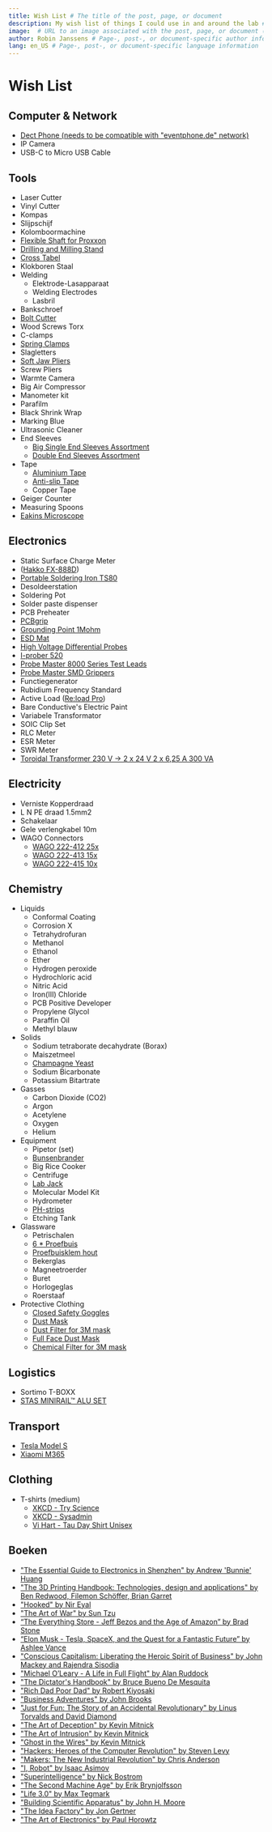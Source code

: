 ```yaml
---
title: Wish List # The title of the post, page, or document
description: My wish list of things I could use in and around the lab # A short description of the page's content
image:  # URL to an image associated with the post, page, or document (e.g., /assets/page-pic.jpg)
author: Robin Janssens # Page-, post-, or document-specific author information (see Advanced usage)
lang: en_US # Page-, post-, or document-specific language information
---
```


Wish List
=========

Computer & Network
------------------
- [Dect Phone (needs to be compatible with "eventphone.de" network)](http://www.eventphone.de/wiki/index.php/DECT_Phone_Compatibility_List)
- IP Camera
- USB-C to Micro USB Cable

Tools
-----
- Laser Cutter
- Vinyl Cutter
- Kompas
- Slijpschijf
- Kolomboormachine
- [Flexible Shaft for Proxxon](http://www.conrad.be/ce/nl/product/826203/Proxxon-Micromot-110FB-flexibele-as-28-622/SHOP_AREA_37387)
- [Drilling and Milling Stand](http://www.conrad.be/ce/nl/product/826064/Boor-en-freesbank-BFB-2000-Proxxon-Micromot-20-000?ref=searchDetail)
- [Cross Tabel](http://www.conrad.be/ce/nl/product/826095/Proxxon-Micromot-KT-150-20-150-Kruistafel/?ref=bundles&rt=bundles&rb=1)
- Klokboren Staal
- Welding
    - Elektrode-Lasapparaat
    - Welding Electrodes
    - Lasbril
- Bankschroef
- [Bolt Cutter](http://www.conrad.be/ce/nl/product/816609/Kniptang-Knipex-71-72-610-Knipex-71-72-610?ref=list)
- Wood Screws Torx
- C-clamps
- [Spring Clamps](http://www.conrad.be/ce/nl/product/468324/FZ-60-Veerklem-Wolfcraft-3631000)
- Slagletters
- [Soft Jaw Pliers](https://www.thorlabs.com/newgrouppage9.cfm?objectgroup_id=5259&pn=SJP1)
- Screw Pliers
- Warmte Camera
- Big Air Compressor
- Manometer kit
- Parafilm
- Black Shrink Wrap
- Marking Blue
- Ultrasonic Cleaner
- End Sleeves
    - [Big Single End Sleeves Assortment](http://www.conrad.be/ce/nl/product/737030/Conrad-737030-Adereindhuls-assortiment-05-mm-10-mm-Oranje-Wit-Geel-Rood-Blauw-Groen-Zwart-Wit-2700-stuks/)
    - [Double End Sleeves Assortment](http://www.conrad.be/ce/nl/product/739873/Conrad-93014c620-Dubbel-adereindhulzen-assortiment-075-mm-25-mm-Wit-Geel-Rood-Blauw-200-stuks)
- Tape
    - [Aluminium Tape](http://www.conrad.be/ce/nl/product/545738/3M-1436F-Zacht-aluminium-tape-l-x-b-50-m-x-50-mm-Zilver-Aluminium-Inhoud-1-rollen?ref=searchDetail)
    - [Anti-slip Tape](http://www.conrad.be/ce/nl/product/545411/Conrad-Antislipband-l-x-b-10-m-x-50-mm-Zwart-PVC-Inhoud-1-rollen?ref=list)
    - Copper Tape
- Geiger Counter
- Measuring Spoons
- [Eakins Microscope](https://www.aliexpress.com/item/Autofocus-SONY-IMX290-HDMI-TF-Video-Auto-Focus-Industry-Microscope-Camera-180X-C-Mount-Lens-Stand/32854389430.html?aff_platform=link-c-tool&cpt=1545055385566&sk=b7ycSav2&aff_trace_key=29ad46cb9f26474fb755ec900773be15-1545055385566-06693-b7ycSav2&terminal_id=c80d880073564e619680e5d47563b570)

Electronics
-----------
- Static Surface Charge Meter
- ([Hakko FX-888D](http://www.batterfly.com/shop/hakko_fx-888d?gclid=Cj0KEQjw75yxBRD78uqEnuG-5vcBEiQAQbaxSO2nWifkuYwvIPIYgtHW8KWX9PL9C2OzzYKqlNxlTs0aAj498P8HAQ))
- [Portable Soldering Iron TS80](https://www.aliexpress.com/item/4000764937427.html)
- Desoldeerstation
- Soldering Pot
- Solder paste dispenser
- PCB Preheater
- [PCBgrip](https://pcbgrip.com/)
- [Grounding Point 1Mohm](http://www.conrad.be/ce/nl/product/189441/Aardingsbox-BJZ-C-197-2542-Veiligheidsweerstand-1-M?ref=list)
- [ESD Mat](http://www.conrad.be/ce/nl/product/1268311/Conrad-l-x-b-119-cm-x-59-cm-Grijs-Zwart?ref=list)
- [High Voltage Differential Probes](http://www.eevblog.com/product/hvp70/)
- [I-prober 520](http://www.aimtti.com/product-category/current-probes/aim-i-prober-520)
- [Probe Master 8000 Series Test Leads](https://probemaster.com/8000-series-test-leads-only/)
- [Probe Master SMD Grippers](https://probemaster.com/8175-smd-grippers-10-piece-kit/)
- Functiegenerator
- Rubidium Frequency Standard
- Active Load ([Re:load Pro](https://www.tindie.com/products/arachnidlabs/reload-pro/))
- Bare Conductive's Electric Paint
- Variabele Transformator
- SOIC Clip Set
- RLC Meter
- ESR Meter
- SWR Meter
- [Toroidal Transformer 230 V -> 2 x 24 V 2 x 6,25 A 300 VA](http://www.conrad.be/ce/nl/product/710215/Ringkern-veiligheids-en-scheidingstransformator-230-V-2-x-24-V-2-x-625-A-300-VA-Block?ref=list)

Electricity
-----------
- Verniste Kopperdraad
- L N PE draad 1.5mm2
- Schakelaar
- Gele verlengkabel 10m
- WAGO Connectors
    - [WAGO 222-412 25x](http://www.conrad.be/ce/nl/product/730024/WAGO-222-412-Verbindingsklem-flexibel-008-4-mm-massief-008-25-mm-Aantal-polen-2-Inhoud-25-stuks-Grijs-Oranje?ref=list)
    - [WAGO 222-413 15x](http://www.conrad.be/ce/nl/product/730187/WAGO-222-413-Verbindingsklem-flexibel-008-4-mm-massief-008-25-mm-Aantal-polen-3-Inhoud-15-stuks-Grijs-Oranje?ref=list)
    - [WAGO 222-415 10x](http://www.conrad.be/ce/nl/product/730201/WAGO-222-415-Verbindingsklem-flexibel-008-4-mm-massief-008-25-mm-Aantal-polen-5-Inhoud-10-stuks-Grijs-Oranje?ref=list)

Chemistry
---------
- Liquids
    - Conformal Coating
    - Corrosion X
    - Tetrahydrofuran
    - Methanol
    - Ethanol
    - Ether
    - Hydrogen peroxide
    - Hydrochloric acid
    - Nitric Acid
    - Iron(III) Chloride
    - PCB Positive Developer
    - Propylene Glycol
    - Paraffin Oil
    - Methyl blauw
- Solids
    - Sodium tetraborate decahydrate (Borax)
    - Maiszetmeel
    - [Champagne Yeast](https://www.brouwland.com/nl/onze-producten/wijnbereiding/gisten/korrelgisten-kitzinger/d/korrelgist-kitz-champagne-vr-50-l)
    - Sodium Bicarbonate
    - Potassium Bitartrate
- Gasses
    - Carbon Dioxide (CO2)
    - Argon
    - Acetylene
    - Oxygen
    - Helium
- Equipment
    - Pipetor (set)
    - [Bunsenbrander](https://www.brouwland.com/nl/onze-producten/meten-labo/glaswerk/distillatie-apparatuur/d/bunsenbrander-propaan-butaan)
    - Big Rice Cooker
    - Centrifuge
    - [Lab Jack](https://www.aliexpress.com/w/wholesale-lab-jack.html?spm=2114.search0104.0.0.A2PyJG&site=glo&groupsort=1&SortType=total_tranpro_desc&g=y&SearchText=lab+jack)
    - Molecular Model Kit
    - Hydrometer
    - [PH-strips](https://www.brouwland.com/nl/onze-producten/meten-labo/ph-meting/d/ph-papier-1-12-universeel-20-strips)
    - Etching Tank
- Glassware
    - Petrischalen
    - [6 * Proefbuis](https://www.brouwland.com/nl/onze-producten/meten-labo/glaswerk/proefbuizen-en-toebehoren/d/proefbuis-160x16-mm-schroefdop)
    - [Proefbuisklem hout](https://www.brouwland.com/nl/onze-producten/meten-labo/glaswerk/proefbuizen-en-toebehoren/d/proefbuisklem-hout)
    - Bekerglas
    - Magneetroerder
    - Buret
    - Horlogeglas
    - Roerstaaf
- Protective Clothing
    - [Closed Safety Goggles](http://www.conrad.be/ce/nl/product/888279/3M-goggles-2890SA-DE272934089?ref=list)
    - [Dust Mask](http://www.conrad.be/ce/nl/product/831216/3M-6200M-3M-Halfmasker-6200-M-Filterklassebeschermingsgraad-Afhankelijk-van-het-filter-1-stuks)
    - [Dust Filter for 3M mask](http://www.conrad.be/ce/nl/product/831229/3M-7100015050-Inlegfilter-2125-Filterklassebeschermingsgraad-P2-10-paar)
    - [Full Face Dust Mask](http://www.conrad.be/ce/nl/product/831217/3M-3M-Maskerfilter-6800-M-6800M-1-stuks)
    - [Chemical Filter for 3M mask](http://www.conrad.be/ce/nl/product/831223/3M-6059-Gas-en-combifilter-Filterklassebeschermingsgraad-ABEK1-4-paar)

Logistics
---------
- Sortimo T-BOXX
- [STAS MINIRAIL™ ALU SET](https://www.ophangen.com/catalog/product/view/id/1286/s/stas-minirailtm-alu-set/category/463/)

Transport
---------
- [Tesla Model S](http://www.teslamotors.com/models)
- [Xiaomi M365](https://partner.bol.com/click/click?p=2&t=url&s=1033787&f=TXL&url=https%3A%2F%2Fwww.bol.com%2Fbe%2Fp%2Fxiaomi-m365-elektrische-e-step-eu-versie-met-2-reserve-banden-zwart-electric-scooter%2F9200000096480685%2F&name=Xiaomi%20M365%20Elektrische%20E-Step)

Clothing
--------
- T-shirts (medium)
    - [XKCD - Try Science](http://shop.xkcd.com/products/try-science)
    - [XKCD - Sysadmin](http://shop.xkcd.com/products/sysadmin)
    - [Vi Hart - Tau Day Shirt Unisex](https://store.dftba.com/products/tau-day-shirt?variant=12197084790859)

Boeken
------
- ["The Essential Guide to Electronics in Shenzhen" by Andrew 'Bunnie' Huang](https://www.adafruit.com/product/3189)
- ["The 3D Printing Handbook: Technologies, design and applications" by Ben Redwood, Filemon Schöffer, Brian Garret](https://partner.bol.com/click/click?p=2&t=url&s=1033787&f=TXL&url=https%3A%2F%2Fwww.bol.com%2Fbe%2Fp%2Fthe-3d-printing-handbook-technologies-design-and-applications%2F9200000082228285%2F&name=The%203D%20Printing%20Handbook%3A%20Technologies%2C%20design...)
- ["Hooked" by Nir Eyal](https://partner.bol.com/click/click?p=2&t=url&s=1033787&f=TXL&url=https%3A%2F%2Fwww.bol.com%2Fbe%2Ff%2Fhooked%2F9200000023673505%2F&name=Hooked%2C%20Nir%20Eyal)
- ["The Art of War" by Sun Tzu](https://partner.bol.com/click/click?p=2&t=url&s=1033787&f=TXL&url=https%3A%2F%2Fwww.bol.com%2Fbe%2Ff%2Fthe-art-of-war%2F30038375%2F&name=Art%20Of%20War%20Illustrated%20Ed%2C%20Sun%20Tzu)
- [“The Everything Store - Jeff Bezos and the Age of Amazon” by Brad Stone](https://partner.bol.com/click/click?p=2&t=url&s=1033787&f=TXL&url=https%3A%2F%2Fwww.bol.com%2Fbe%2Ff%2Fthe-everything%2F9200000013374018%2F&name=The%20Everything%20Store%2C%20Brad%20Stone)
- [“Elon Musk - Tesla, SpaceX, and the Quest for a Fantastic Future” by Ashlee Vance](https://partner.bol.com/click/click?p=2&t=url&s=1033787&f=TXL&url=https%3A%2F%2Fwww.bol.com%2Fbe%2Ff%2Felon-musk%2F9200000033180278%2F&name=Elon%20musk%3A%20tesla%2C%20spacex%2C%20and%20the%20quest%20for%20a%20...)
- ["Conscious Capitalism: Liberating the Heroic Spirit of Business" by John Mackey and Rajendra Sisodia](https://partner.bol.com/click/click?p=2&t=url&s=1033787&f=TXL&url=https%3A%2F%2Fwww.bol.com%2Fbe%2Ff%2Fconscious-capitalism%2F9200000002572994%2F&name=Conscious%20Capitalism%2C%20John%20Mackey)
- ["Michael O’Leary - A Life in Full Flight" by Alan Ruddock](https://partner.bol.com/click/click?p=2&t=url&s=1033787&f=TXL&url=https%3A%2F%2Fwww.bol.com%2Fbe%2Ff%2Fmichael-o-leary%2F30293213%2F&name=Michael%20O'Leary%2C%20Alan%20Ruddock)
- ["The Dictator's Handbook" by Bruce Bueno De Mesquita](https://partner.bol.com/click/click?p=2&t=url&s=1033787&f=TXL&url=https%3A%2F%2Fwww.bol.com%2Fbe%2Ff%2Fthe-dictator-s-handbook%2F36065080%2F&name=The%20Dictator's%20Handbook%2C%20Bruce%20bueno%20de%20mesquita)
- ["Rich Dad Poor Dad" by Robert Kiyosaki](https://partner.bol.com/click/click?p=2&t=url&s=1033787&f=TXL&url=https%3A%2F%2Fwww.bol.com%2Fbe%2Ff%2Frich-dad-poor-dad%2F38739224%2F&name=Rich%20Dad%20Poor%20Dad%2C%20robert%20t.%20kiyosaki)
- ["Business Adventures" by John Brooks](https://partner.bol.com/click/click?p=2&t=url&s=1033787&f=TXL&url=https%3A%2F%2Fwww.bol.com%2Fbe%2Ff%2Fbusiness-adventures%2F9200000033071475%2F&name=Business%20Adventures%2C%20John%20Brooks)
- ["Just for Fun: The Story of an Accidental Revolutionary" by Linus Torvalds and David Diamond](https://partner.bol.com/click/click?p=2&t=url&s=1033787&f=TXL&url=https%3A%2F%2Fwww.bol.com%2Fbe%2Ff%2Fjust-for-fun%2F30254953%2F&name=Just%20for%20Fun%2C%20Linus%20Torvalds)
- ["The Art of Deception" by Kevin Mitnick](https://partner.bol.com/click/click?p=2&t=url&s=1033787&f=TXL&url=https%3A%2F%2Fwww.bol.com%2Fbe%2Ff%2Fthe-art-of-deception%2F30079041%2F&name=The%20Art%20of%20Deception%2C%20Kevin%20D.%20Mitnick)
- ["The Art of Intrusion" by Kevin Mitnick](https://partner.bol.com/click/click?p=2&t=url&s=1033787&f=TXL&url=https%3A%2F%2Fwww.bol.com%2Fbe%2Ff%2Fthe-art-of-intrusion%2F30528623%2F&name=The%20Art%20of%20Intrusion%2C%20Kevin%20D.%20Mitnick)
- ["Ghost in the Wires" by Kevin Mitnick](https://partner.bol.com/click/click?p=2&t=url&s=1033787&f=TXL&url=https%3A%2F%2Fwww.bol.com%2Fbe%2Ff%2Fghost-in-the-wires%2F34641153%2F&name=Ghost%20in%20the%20Wires%2C%20Kevin%20Mitnick)
- ["Hackers: Heroes of the Computer Revolution" by Steven Levy](https://partner.bol.com/click/click?p=2&t=url&s=1033787&f=TXL&url=https%3A%2F%2Fwww.bol.com%2Fbe%2Ff%2Fhackers%2F37225444%2F&name=Hackers%2C%20Steven%20Levy)
- ["Makers: The New Industrial Revolution" by Chris Anderson](https://partner.bol.com/click/click?p=2&t=url&s=1033787&f=TXL&url=https%3A%2F%2Fwww.bol.com%2Fbe%2Ff%2Fmakers%2F9200000000917096%2F&name=Makers%2C%20Anderson%20c)
- ["I, Robot" by Isaac Asimov](https://partner.bol.com/click/click?p=2&t=url&s=1033787&f=TXL&url=https%3A%2F%2Fwww.bol.com%2Fbe%2Ff%2Fi-robot%2F9200000067463737%2F&name=I%2C%20Robot%2C%20Isaac%20Asimov)
- ["Superintelligence" by Nick Bostrom](https://partner.bol.com/click/click?p=2&t=url&s=1033787&f=TXL&url=https%3A%2F%2Fwww.bol.com%2Fbe%2Ff%2Fsuperintelligence-paths-dangers-strategies%2F9200000031616183%2F&name=Superintelligence%20%3A%20Paths%2C%20Dangers%2C%20Strategies...)
- ["The Second Machine Age" by Erik Brynjolfsson](https://partner.bol.com/click/click?p=2&t=url&s=1033787&f=TXL&url=https%3A%2F%2Fwww.bol.com%2Fbe%2Ff%2Fthe-second-machine%2F9200000014958627%2F&name=Second%20machine%20age%2C%20Erik%20Brynjolfsson)
- ["Life 3.0" by Max Tegmark](https://partner.bol.com/click/click?p=2&t=url&s=1033787&f=TXL&url=https%3A%2F%2Fwww.bol.com%2Fbe%2Ff%2Flife-3-0%2F9200000074627651%2F&name=Life%203.0%2C%20Max%20Tegmark)
- ["Building Scientific Apparatus" by John H. Moore](https://partner.bol.com/click/click?p=2&t=url&s=1033787&f=TXL&url=https%3A%2F%2Fwww.bol.com%2Fbe%2Ff%2Fbuilding-scientific-apparatus%2F35318196%2F&name=Building%20Scientific%20Apparatus%2C%20John%20H.%20Moore)
- ["The Idea Factory" by Jon Gertner](https://partner.bol.com/click/click?p=2&t=url&s=1033787&f=TXL&url=https%3A%2F%2Fwww.bol.com%2Fbe%2Ff%2Fthe-idea-factory%2F37493882%2F&name=The%20Idea%20Factory%2C%20Jon%20Gertner)
- ["The Art of Electronics" by Paul Horowtz](https://partner.bol.com/click/click?p=2&t=url&s=1033787&f=TXL&url=https%3A%2F%2Fwww.bol.com%2Fbe%2Ff%2Fthe-art-of-electronics%2F34493290%2F&name=The%20Art%20of%20Electronics)
